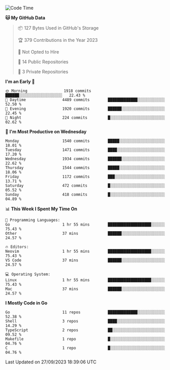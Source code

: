 <!--START_SECTION:waka-->
![Code Time](http://img.shields.io/badge/Code%20Time-154%20hrs%203%20mins-blue)

**🐱 My GitHub Data** 

> 📦 127 Bytes Used in GitHub's Storage 
 > 
> 🏆 379 Contributions in the Year 2023
 > 
> 🚫 Not Opted to Hire
 > 
> 📜 14 Public Repositories 
 > 
> 🔑 3 Private Repositories 
 > 
**I'm an Early 🐤** 

```text
🌞 Morning                1918 commits        ██████░░░░░░░░░░░░░░░░░░░   22.43 % 
🌆 Daytime                4489 commits        █████████████░░░░░░░░░░░░   52.50 % 
🌃 Evening                1920 commits        ██████░░░░░░░░░░░░░░░░░░░   22.45 % 
🌙 Night                  224 commits         █░░░░░░░░░░░░░░░░░░░░░░░░   02.62 % 
```
📅 **I'm Most Productive on Wednesday** 

```text
Monday                   1540 commits        █████░░░░░░░░░░░░░░░░░░░░   18.01 % 
Tuesday                  1471 commits        ████░░░░░░░░░░░░░░░░░░░░░   17.20 % 
Wednesday                1934 commits        ██████░░░░░░░░░░░░░░░░░░░   22.62 % 
Thursday                 1544 commits        █████░░░░░░░░░░░░░░░░░░░░   18.06 % 
Friday                   1172 commits        ███░░░░░░░░░░░░░░░░░░░░░░   13.71 % 
Saturday                 472 commits         █░░░░░░░░░░░░░░░░░░░░░░░░   05.52 % 
Sunday                   418 commits         █░░░░░░░░░░░░░░░░░░░░░░░░   04.89 % 
```


📊 **This Week I Spent My Time On** 

```text
💬 Programming Languages: 
Go                       1 hr 55 mins        ███████████████████░░░░░░   75.43 % 
Other                    37 mins             ██████░░░░░░░░░░░░░░░░░░░   24.57 % 

🔥 Editors: 
Neovim                   1 hr 55 mins        ███████████████████░░░░░░   75.43 % 
VS Code                  37 mins             ██████░░░░░░░░░░░░░░░░░░░   24.57 % 

💻 Operating System: 
Linux                    1 hr 55 mins        ███████████████████░░░░░░   75.43 % 
Mac                      37 mins             ██████░░░░░░░░░░░░░░░░░░░   24.57 % 
```

**I Mostly Code in Go** 

```text
Go                       11 repos            █████████████░░░░░░░░░░░░   52.38 % 
Shell                    3 repos             ████░░░░░░░░░░░░░░░░░░░░░   14.29 % 
TypeScript               2 repos             ██░░░░░░░░░░░░░░░░░░░░░░░   09.52 % 
Makefile                 1 repo              █░░░░░░░░░░░░░░░░░░░░░░░░   04.76 % 
C                        1 repo              █░░░░░░░░░░░░░░░░░░░░░░░░   04.76 % 
```




 Last Updated on 27/09/2023 18:39:06 UTC
<!--END_SECTION:waka-->
